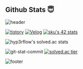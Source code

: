 ## **Github Stats** 😇
![header](https://capsule-render.vercel.app/api?type=waving&color=0:ffd966,100:ffd966&height=300&section=header&text=Hello%20World!&desc=Hello%20Hello&fontSize=90&rotate=-7&animation=fadeIn&fontAlignY=38&descAlignY=58&descAlign=62)


[![tistory](https://img.shields.io/badge/Tistory-tree--water-%23F68D2E?style=flat-square&logo=TVTime&logoColor=%23F68D2E)](https://tree-water.tistory.com)
[![Velog](https://img.shields.io/badge/Velog-Jaranda-%2325A162?style=flat-square&logo=Vimeo&logoColor=%2325A162)](https://velog.io/@jaranda)
[![sku's 42 stats](https://badge42.vercel.app/api/v2/cl1s4vz6b003009miqjelrwr1/stats?cursusId=21&coalitionId=85)](https://github.com/ksks723/42-cursus)

![hyp3rflow's solved.ac stats](https://github-readme-solvedac.hyp3rflow.vercel.app/api/?handle=ksks723)

<!--![git-stat-commit](https://github-readme-stats.vercel.app/api?username=ksks723&count_private=true&show_icons=true&theme=nord&hide_border=true)
<!-- ![git-stat-langs](https://github-readme-stats.vercel.app/api/top-langs/?username=ksks723&layout=compact&hide_border=true&theme=nord) -->

 
![git-stat-commit](https://github-readme-stats.vercel.app/api/top-langs/?username=ksks723&layout=compact&hide_border=true)
[![solved.ac tier](http://mazassumnida.wtf/api/v2/generate_badge?boj=ksks723)](https://solved.ac/ksks723)


![footer](https://capsule-render.vercel.app/api?type=waving&color=0:ffd966,100:ffd966&height=100&section=footer)

